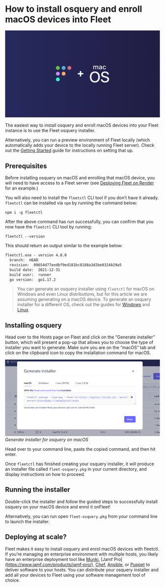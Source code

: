 # How to install osquery and enroll macOS devices into Fleet

![Enroll Linux devices into Fleet](../website/assets/images/articles/install-osquery-and-enroll-macos-devices-into-fleet-cover@2x.jpg)

The easiest way to install osquery and enroll macOS devices into your Fleet instance is to use the Fleet osquery installer.

Alternatively, you can run a preview environment of Fleet locally (which automatically adds your device to the locally running Fleet server). Check out the [Getting Started](https://fleetdm.com/get-started) guide for instructions on setting that up.

## Prerequisites

Before installing osquery on macOS and enrolling that macOS device, you will need to have access to a Fleet server (see [Deploying Fleet on Render](https://fleetdm.com/guides/deploying-fleet-on-render) for an example.)

You will also need to install the `fleetctl` CLI tool if you don’t have it already. `fleetctl` can be installed via `npm` by running the command below:

```
npm i -g fleetctl
```

After the above command has run successfully, you can confirm that you now have the `fleetctl` CLI tool by running:

```
fleetctl --version
```

This should return an output similar to the example below:

```
fleetctl.exe - version 4.8.0
  branch:  HEAD
  revision:  09654d77eedbf9ed181bc8188a3d2be0324b29a5
  build date:  2021-12-31
  build user:  runner
  go version:  go1.17.2
```

> You can generate an osquery installer using `fleetctl` for macOS on Windows and even Linux distributions, but for this article we are assuming generating on a macOS device. To generate an osquery installer for a different OS, check out the guides for [Windows](https://fleetdm.com//guides/how-to-install-osquery-and-enroll-windows-devices-into-fleet) and [Linux](https://fleetdm.com//guides/how-to-install-osquery-and-enroll-linux-devices-into-fleet).

## Installing osquery

Head over to the Hosts page on Fleet and click on the “Generate installer” button, which will present a pop-up that allows you to choose the type of installer you want to generate. Make sure you are on the “macOS” tab and click on the clipboard icon to copy the installation command for macOS.

![Generate installer](../website/assets/images/articles/install-osquery-and-enroll-macos-devices-into-fleet-1@2x.png)
*Generate installer for osquery on macOS*

Head over to your command line, paste the copied command, and then hit enter.

Once `fleetctl` has finished creating your osquery installer, it will produce an installer file called `fleet-osquery.pkg` in your current directory, and display instructions on how to proceed.

## Running the installer

Double-click the installer and follow the guided steps to successfully install osquery on your macOS device and enrol it onFleet!

Alternatively, you can run open `fleet-osquery.pkg` from your command line to launch the installer.

## Deploying at scale?
Fleet makes it easy to install osquery and enrol macOS devices with fleetctl. If you’re managing an enterprise environment with multiple hosts, you likely have an enterprise deployment tool like [Munki](https://www.munki.org/munki/), [Jamf Pro] (https://www.jamf.com/products/jamf-pro/), [Chef](https://www.chef.io/), [Ansible](https://www.ansible.com/), or [Puppet](https://puppet.com/) to deliver software to your hosts. You can distribute your osquery installer and add all your devices to Fleet using your software management tool of choice.

<meta name="category" value="guides">
<meta name="authorFullName" value="Kelvin Omereshone">
<meta name="authorGitHubUsername" value="dominuskelvin">
<meta name="publishedOn" value="2022-01-13">
<meta name="articleTitle" value="How to install osquery and enroll macOS devices into Fleet">
<meta name="articleImageUrl" value="../website/assets/images/articles/install-osquery-and-enroll-macos-devices-into-fleet-cover@2x.jpg">